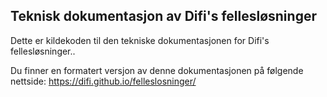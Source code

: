 ## Teknisk dokumentasjon av Difi's fellesløsninger

Dette er kildekoden til den tekniske dokumentasjonen for Difi's fellesløsninger..

Du finner en formatert versjon av denne dokumentasjonen på følgende nettside: https://difi.github.io/felleslosninger/
